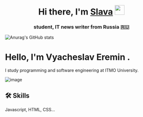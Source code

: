 <h1 align="center">Hi there, I'm <a href="https://t.me/slavalovesfoxes" target="_blank">Slava</a> 
<img src="https://github.com/blackcater/blackcater/raw/main/images/Hi.gif" height="32"/></h1>
<h3 align="center">student, IT news writer from Russia 🇷🇺</h3>


![Anurag's GitHub stats](https://github-readme-stats.vercel.app/api?username=vya4eslavv)

# Hello, I'm Vyacheslav Eremin . 

I study programming and software engineering at ITMO University.

![image](https://github.com/user-attachments/assets/275f962c-7441-45f9-b04a-d859e61fabf6)


## 🛠 Skills
Javascript, HTML, CSS...










<!---
vya4eslavv/vya4eslavv is a ✨ special ✨ repository because its `README.md` (this file) appears on your GitHub profile.
You can click the Preview link to take a look at your changes.
--->
